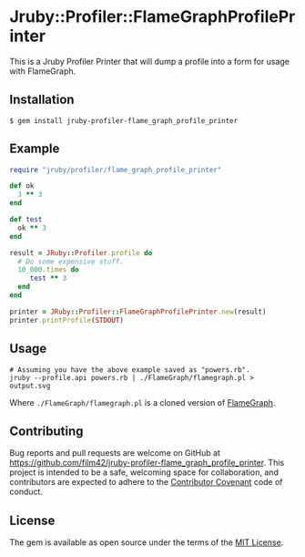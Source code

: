 # Jruby::Profiler::FlameGraphProfilePrinter

This is a Jruby Profiler Printer that will dump a profile into a form for usage with FlameGraph.

## Installation

    $ gem install jruby-profiler-flame_graph_profile_printer

## Example

```ruby
require "jruby/profiler/flame_graph_profile_printer"

def ok
  3 ** 3
end

def test
  ok ** 3
end

result = JRuby::Profiler.profile do
  # Do some expensive stuff.
  10_000.times do
     test ** 3
  end
end

printer = JRuby::Profiler::FlameGraphProfilePrinter.new(result)
printer.printProfile(STDOUT)
```

## Usage

```
# Assuming you have the above example saved as "powers.rb".
jruby --profile.api powers.rb | ./FlameGraph/flamegraph.pl > output.svg
```

Where `./FlameGraph/flamegraph.pl` is a cloned version of [FlameGraph](https://github.com/brendangregg/FlameGraph).


## Contributing

Bug reports and pull requests are welcome on GitHub at https://github.com/film42/jruby-profiler-flame_graph_profile_printer. This project is intended to be a safe, welcoming space for collaboration, and contributors are expected to adhere to the [Contributor Covenant](http://contributor-covenant.org) code of conduct.

## License

The gem is available as open source under the terms of the [MIT License](http://opensource.org/licenses/MIT).
